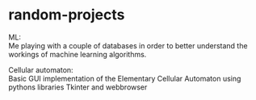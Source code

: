 # random-projects
ML:  
Me playing with a couple of databases in order to better understand the workings of machine learning algorithms.

Cellular automaton:  
Basic GUI implementation of the Elementary Cellular Automaton using pythons libraries Tkinter and webbrowser


